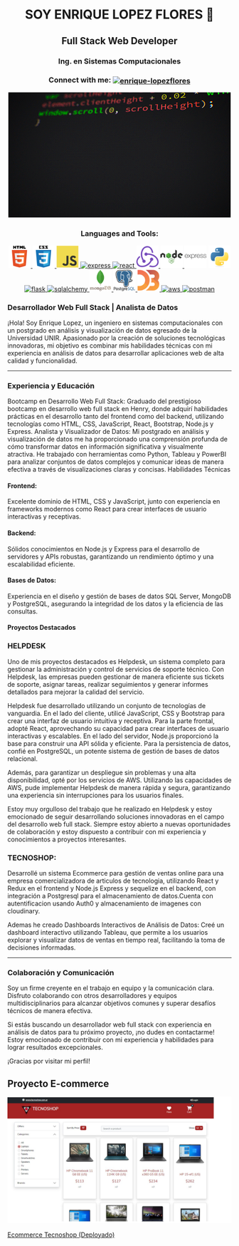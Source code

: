 
<h1 align="center">SOY ENRIQUE LOPEZ FLORES 👋</h1>

<h2 align="center">Full Stack Web Developer</h2>
<h3 align="center">Ing. en Sistemas Computacionales</h3>


<h3 align="center">Connect with me:
    <a href="https://linkedin.com/in/enrique-lopezflores" target="blank"><img align="center"     
     src="https://github.com/ingenriquelopez/ingenriquelopez/blob/main/in.avif" alt="enrique-lopezflores" height="30" 
    width="40" />
    </a>
</h3>
  <p align="center">   
      <img src="https://github.com/ingenriquelopez/ingenriquelopez/blob/main/Code2.gif" alt="ingenriquelopez" style="margin: auto; border-radius: 10" /> 
  </p>  

<h3 align="center">Languages and Tools:</h3>


<p align="center">
    <a href="https://www.w3.org/html/" target="_blank" rel="noreferrer"> 
        <img src="https://raw.githubusercontent.com/devicons/devicon/master/icons/html5/html5-original-wordmark.svg" alt="html5" width="50" height="50"/>
    </a>
    <a href="https://www.w3schools.com/css/" target="_blank" rel="noreferrer">
       <img src="https://raw.githubusercontent.com/devicons/devicon/master/icons/css3/css3-original-wordmark.svg" alt="css3" width="50" height="50"/> 
    </a> 
    <a href="https://developer.mozilla.org/en-US/docs/Web/JavaScript" target="_blank" rel="noreferrer">
        <img src="https://raw.githubusercontent.com/devicons/devicon/master/icons/javascript/javascript-original.svg" alt="javascript" width="50" height="50"/> 
    </a> 
     <a href="https://icons.getbootstrap.com/assets/img/icons-hero.png" target="_blank" rel="noreferrer">
         <img src="https://upload.wikimedia.org/wikipedia/commons/thumb/b/b2/Bootstrap_logo.svg/1280px-Bootstrap_logo.svg.png" alt="express" width="50" height="50"/>
    </a> 
    <a href="https://react.dev/" target="_blank" rel="noreferrer">
        <img src="https://cdn.worldvectorlogo.com/logos/react-1.svg" alt="react" width="50" height="50"/> 
    </a> 
    <a href="https://redux.js.org" target="_blank" rel="noreferrer">
            <img src="https://raw.githubusercontent.com/devicons/devicon/master/icons/redux/redux-original.svg" alt="redux" width="50" height="50"/> 
    </a> 
    <a href="https://nodejs.org" target="_blank" rel="noreferrer">
        <img src="https://raw.githubusercontent.com/devicons/devicon/master/icons/nodejs/nodejs-original-wordmark.svg" alt="nodejs" width="50" height="50"/> 
    <a>
        <img src="https://raw.githubusercontent.com/devicons/devicon/master/icons/express/express-original-wordmark.svg" alt="express" width="50" height="50"/>
    </a> 
    </a> 
    <a href="https://www.python.org" target="_blank" rel="noreferrer"> <img src="https://raw.githubusercontent.com/devicons/devicon/master/icons/python/python-original.svg" alt="python" width="50" height="50"/> 
    </a> 
    <a href="https://flask.palletsprojects.com/en/stable/" target="_blank" rel="noreferrer"> <img src="https://flask.palletsprojects.com/en/stable/_images/flask-horizontal.png" alt="flask" width="80" height="50"/> 
    </a> 
    <a href="https://www.sqlalchemy.org/" target="_blank" rel="noreferrer"> <img src="https://miro.medium.com/v2/resize:fit:1400/0*msfsws06ImMSJYop.jpg" alt="sqlalchemy" width="80" height="55"/> 
    </a> 
    <a href="https://www.mongodb.com/" target="_blank" rel="noreferrer">
        <img src="https://raw.githubusercontent.com/devicons/devicon/master/icons/mongodb/mongodb-original-wordmark.svg" alt="mongodb" width="50" height="50"/>
    </a> 
    <a href="https://www.postgresql.org" target="_blank" rel="noreferrer"> 
        <img src="https://raw.githubusercontent.com/devicons/devicon/master/icons/postgresql/postgresql-original-wordmark.svg" alt="postgresql" width="50" height="50"/>
    </a> 
    <a href="https://d3js.org/" target="_blank" rel="noreferrer"> 
        <img src="https://raw.githubusercontent.com/devicons/devicon/master/icons/d3js/d3js-original.svg" alt="d3js" width="50" height="50"/>
    </a> 
        <a href="https://aws.amazon.com/" target="_blank" rel="noreferrer"> 
        <img src="https://cdn.worldvectorlogo.com/logos/amazon-web-services.svg" alt="aws" width="50" height="60"/>
    </a> 
    <a href="https://www.postman.com/" target="_blank" rel="noreferrer"> 
        <img src="https://www.svgrepo.com/show/354202/postman-icon.svg" alt="postman" width="50" height="50"/>
    </a> 
</p>
<h3> 
  Desarrollador Web Full Stack | Analista de Datos
</h3>
<p>
¡Hola! Soy Enrique Lopez, un ingeniero en sistemas computacionales con un postgrado en análisis y visualización de datos egresado de la Universidad UNIR. Apasionado por la creación de soluciones tecnológicas innovadoras, mi objetivo es combinar mis habilidades técnicas con mi experiencia en análisis de datos para desarrollar aplicaciones web de alta calidad y funcionalidad.
<hr>
  <h3>
  Experiencia y Educación  
  </h3>
  
Bootcamp en Desarrollo Web Full Stack: Graduado del prestigioso bootcamp en desarrollo web full stack en Henry, donde adquirí habilidades prácticas en el desarrollo tanto del frontend como del backend, utilizando tecnologías como HTML, CSS, JavaScript, React, Bootstrap, Node.js y Express.
Analista y Visualizador de Datos: Mi postgrado en análisis y visualización de datos me ha proporcionado una comprensión profunda de cómo transformar datos en información significativa y visualmente atractiva. He trabajado con herramientas como Python, Tableau y PowerBI para analizar conjuntos de datos complejos y comunicar ideas de manera efectiva a través de visualizaciones claras y concisas.
Habilidades Técnicas
<h4>Frontend: </h4> Excelente dominio de HTML, CSS y JavaScript, junto con experiencia en frameworks modernos como React para crear interfaces de usuario interactivas y receptivas.
<h4>Backend: </h4> Sólidos conocimientos en Node.js y Express para el desarrollo de servidores y APIs robustas, garantizando un rendimiento óptimo y una escalabilidad eficiente.
<h4>Bases de Datos:</h4> Experiencia en el diseño y gestión de bases de datos SQL Server, MongoDB y PostgreSQL, asegurando la integridad de los datos y la eficiencia de las consultas.
<h4>Proyectos Destacados </h4>
<h3>HELPDESK</h3>
<p>
  Uno de mis proyectos destacados es Helpdesk, un sistema completo para gestionar la administración y control de servicios de soporte técnico. Con Helpdesk, las empresas pueden gestionar de manera eficiente sus tickets de soporte, asignar tareas, realizar seguimientos y generar informes detallados para mejorar la calidad del servicio.

Helpdesk fue desarrollado utilizando un conjunto de tecnologías de vanguardia. En el lado del cliente, utilicé JavaScript, CSS y Bootstrap para crear una interfaz de usuario intuitiva y receptiva. Para la parte frontal, adopté React, aprovechando su capacidad para crear interfaces de usuario interactivas y escalables. En el lado del servidor, Node.js proporcionó la base para construir una API sólida y eficiente. Para la persistencia de datos, confié en PostgreSQL, un potente sistema de gestión de bases de datos relacional.

Además, para garantizar un despliegue sin problemas y una alta disponibilidad, opté por los servicios de AWS. Utilizando las capacidades de AWS, pude implementar Helpdesk de manera rápida y segura, garantizando una experiencia sin interrupciones para los usuarios finales.

Estoy muy orgulloso del trabajo que he realizado en Helpdesk y estoy emocionado de seguir desarrollando soluciones innovadoras en el campo del desarrollo web full stack. Siempre estoy abierto a nuevas oportunidades de colaboración y estoy dispuesto a contribuir con mi experiencia y conocimientos a proyectos interesantes.
</p>

<h3>TECNOSHOP:</h3> Desarrollé un sistema Ecommerce para gestión de ventas online para una empresa comercializadora de articulos de tecnologia, utilizando React y Redux en el frontend y Node.js Express y sequelize en el backend, con integración a Postgresql para el almacenamiento de datos.Cuenta con autentificacion usando Auth0 y almacenamiento de imagenes con cloudinary.

Ademas he creado Dashboards Interactivos de Análisis de Datos: Creé un dashboard interactivo utilizando Tableau, que permite a los usuarios explorar y visualizar datos de ventas en tiempo real, facilitando la toma de decisiones informadas.
<hr>

<h3>Colaboración y Comunicación </h3>
Soy un firme creyente en el trabajo en equipo y la comunicación clara. Disfruto colaborando con otros desarrolladores y equipos multidisciplinarios para alcanzar objetivos comunes y superar desafíos técnicos de manera efectiva.

Si estás buscando un desarrollador web full stack con experiencia en análisis de datos para tu próximo proyecto, ¡no dudes en contactarme! Estoy emocionado de contribuir con mi experiencia y habilidades para lograr resultados excepcionales.

¡Gracias por visitar mi perfil!
<h2> Proyecto E-commerce </h2>

<p align="left"> <img src="https://github.com/ingenriquelopez/ingenriquelopez/blob/main/Slide1.JPG" alt="ingenriquelopez" /> </p>
<a href = "https://e-commerce-pf-henna.vercel.app/"> Ecommerce Tecnoshop (Deployado) </a>
